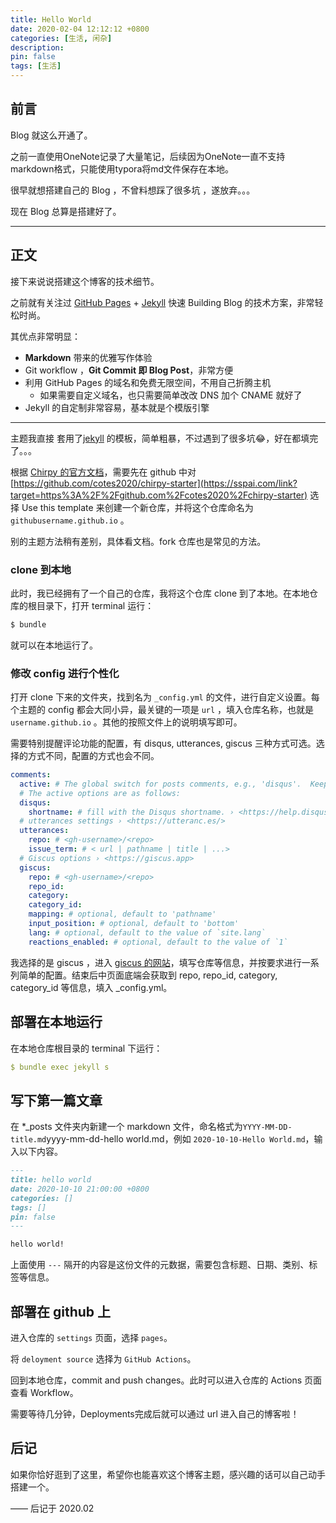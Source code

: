 ```yaml
---
title: Hello World
date: 2020-02-04 12:12:12 +0800
categories: [生活, 闲杂]
description: 
pin: false
tags: [生活] 
---
```


## 前言

Blog 就这么开通了。

之前一直使用OneNote记录了大量笔记，后续因为OneNote一直不支持markdown格式，只能使用typora将md文件保存在本地。 

很早就想搭建自己的 Blog ，不曾料想踩了很多坑 ，遂放弃。。。

现在 Blog 总算是搭建好了。

---

## 正文

接下来说说搭建这个博客的技术细节。  

之前就有关注过 [GitHub Pages](https://pages.github.com/) + [Jekyll](https://jekyllrb.com/) 快速 Building Blog 的技术方案，非常轻松时尚。

其优点非常明显：

* **Markdown** 带来的优雅写作体验
* Git workflow ，**Git Commit 即 Blog Post**，非常方便
* 利用 GitHub Pages 的域名和免费无限空间，不用自己折腾主机
	* 如果需要自定义域名，也只需要简单改改 DNS 加个 CNAME 就好了 
* Jekyll 的自定制非常容易，基本就是个模版引擎

---

主题我直接 套用了[jekyll](https://github.com/cotes2020/jekyll-theme-chirpy) 的模板，简单粗暴，不过遇到了很多坑😂，好在都填完了。。。

根据 [Chirpy 的官方文档](https://sspai.com/link?target=https%3A%2F%2Fchirpy.cotes.page%2Fposts%2Fgetting-started%2F)，需要先在 github 中对 [https://github.com/cotes2020/chirpy-starter](https://sspai.com/link?target=https%3A%2F%2Fgithub.com%2Fcotes2020%2Fchirpy-starter) 选择 Use this template 来创建一个新仓库，并将这个仓库命名为 `githubusername.github.io` 。

别的主题方法稍有差别，具体看文档。fork 仓库也是常见的方法。

### clone 到本地

此时，我已经拥有了一个自己的仓库，我将这个仓库 clone 到了本地。在本地仓库的根目录下，打开 terminal 运行：

```bash
$ bundle
```

就可以在本地运行了。

### 修改 config 进行个性化

打开 clone 下来的文件夹，找到名为 `_config.yml` 的文件，进行自定义设置。每个主题的 config 都会大同小异，最关键的一项是 `url` ，填入仓库名称，也就是 `username.github.io` 。其他的按照文件上的说明填写即可。

需要特别提醒评论功能的配置，有 disqus, utterances, giscus 三种方式可选。选择的方式不同，配置的方式也会不同。

```yaml
comments:
  active: # The global switch for posts comments, e.g., 'disqus'.  Keep it empty means disable
  # The active options are as follows:
  disqus:
    shortname: # fill with the Disqus shortname. › <https://help.disqus.com/en/articles/1717111-what-s-a-shortname>
  # utterances settings › <https://utteranc.es/>
  utterances:
    repo: # <gh-username>/<repo>
    issue_term: # < url | pathname | title | ...>
  # Giscus options › <https://giscus.app>
  giscus:
    repo: # <gh-username>/<repo>
    repo_id:
    category:
    category_id:
    mapping: # optional, default to 'pathname'
    input_position: # optional, default to 'bottom'
    lang: # optional, default to the value of `site.lang`
    reactions_enabled: # optional, default to the value of `1`
```

我选择的是 giscus ，进入 [giscus 的网站](https://sspai.com/link?target=https%3A%2F%2Fgiscus.app%2Fzh-CN)，填写仓库等信息，并按要求进行一系列简单的配置。结束后中页面底端会获取到 repo, repo_id, category, category_id 等信息，填入 _config.yml。

## 部署在本地运行

在本地仓库根目录的 terminal 下运行：

```yaml
$ bundle exec jekyll s
```

## 写下第一篇文章

在 *_posts 文件夹内新建一个 markdown 文件，命名格式为`YYYY-MM-DD-title.md`yyyy-mm-dd-hello world.md，例如 `2020-10-10-Hello World.md`，输入以下内容。

```markdown
---
title: hello world
date: 2020-10-10 21:00:00 +0800
categories: []
tags: []
pin: false
---

hello world!
```

上面使用 `---` 隔开的内容是这份文件的元数据，需要包含标题、日期、类别、标签等信息。

## 部署在 github 上

进入仓库的 `settings` 页面，选择 `pages`。

将 `deloyment source` 选择为 `GitHub Actions`。

回到本地仓库，commit and push changes。此时可以进入仓库的 Actions 页面查看 Workflow。

需要等待几分钟，Deployments完成后就可以通过 url 进入自己的博客啦！

## 后记

如果你恰好逛到了这里，希望你也能喜欢这个博客主题，感兴趣的话可以自己动手搭建一个。

—— 后记于 2020.02

